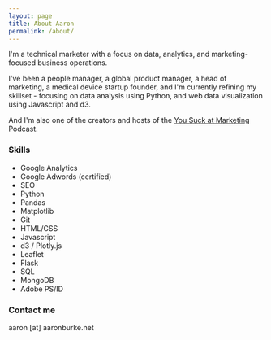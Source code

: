 ```yaml
---
layout: page
title: About Aaron
permalink: /about/
---
```


I'm a technical marketer with a focus on data, analytics, and marketing-focused business operations.

I've been a people manager, a global product manager, a head of marketing, a medical device startup founder, and I'm currently refining my skillset - focusing on data analysis using Python, and web data visualization using Javascript and d3.

And I'm also one of the creators and hosts of the [You Suck at Marketing](http://www.badmarketingmedia.com) Podcast.

### Skills

+ Google Analytics
+ Google Adwords (certified)
+ SEO
+ Python
+ Pandas
+ Matplotlib
+ Git
+ HTML/CSS
+ Javascript
+ d3 / Plotly.js
+ Leaflet
+ Flask
+ SQL
+ MongoDB
+ Adobe PS/ID

### Contact me

aaron [at] aaronburke.net
